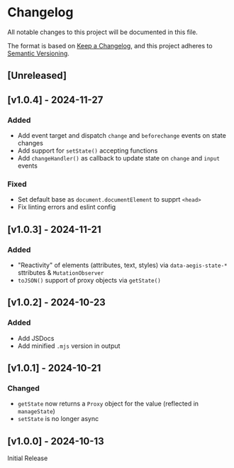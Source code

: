 <!-- markdownlint-disable -->
# Changelog
All notable changes to this project will be documented in this file.

The format is based on [Keep a Changelog](https://keepachangelog.com/en/1.0.0/),
and this project adheres to [Semantic Versioning](https://semver.org/spec/v2.0.0.html).

## [Unreleased]

## [v1.0.4] - 2024-11-27

### Added
- Add event target and dispatch `change`  and `beforechange` events on state changes
- Add support for `setState()` accepting functions
- Add `changeHandler()` as callback to update state on `change` and `input` events

### Fixed
- Set default base as `document.documentElement` to supprt `<head>`
- Fix linting errors and eslint config

## [v1.0.3] - 2024-11-21

### Added
- "Reactivity" of elements (attributes, text, styles) via `data-aegis-state-*` sttributes & `MutationObserver`
- `toJSON()` support of proxy objects via `getState()`

## [v1.0.2] - 2024-10-23

### Added
- Add JSDocs
- Add minified `.mjs` version in output

## [v1.0.1] - 2024-10-21

### Changed
- `getState` now returns a `Proxy` object for the value (reflected in `manageState`)
- `setState` is no longer async

## [v1.0.0] - 2024-10-13

Initial Release
